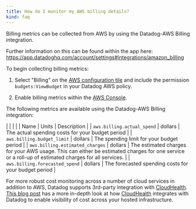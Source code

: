 ```yaml
---
title: How do I monitor my AWS billing details?
kind: faq
---
```


Billing metrics can be collected from AWS by using the Datadog-AWS Billing integration.

Further information on this can be found within the app here:
https://app.datadoghq.com/account/settings#integrations/amazon_billing

To begin collecting billing metrics:

1. Select "Billing" on the [AWS configuration tile][1] and include the permission `budgets:ViewBudget` in your Datadog AWS policy.

2. Enable billing metrics within the [AWS Console][2].

The following metrics are available using the Datadog-AWS Billing integration:

|                                 |         |                                                                                                                                                    |
| Name                            | Units   | Description                                                                                                                                        |
| `aws.billing.actual_spend`      | dollars | The actual spending costs for your budget period                                                                                                   |
| `aws.billing.budget_limit`      | dollars | The spending limit for your budget period                                                                                                          |
| `aws.billing.estimated_charges` | dollars | The estimated charges for your AWS usage. This can either be estimated charges for one service or a roll-up of estimated charges for all services. |
| `aws.billing.forecasted_spend`  | dollars | The forecasted spending costs for your budget period                                                                                               |

For more robust cost monitoring across a number of cloud services in addition to AWS, Datadog supports 3rd-party integration with [CloudHealth][3]. [This blog post][4] has a more in-depth look at how [CloudHealth][3] integrates with Datadog to enable visibility of cost across your hosted infrastructure.

[1]: /integrations/amazon_web_services
[2]: http://docs.aws.amazon.com/AmazonCloudWatch/latest/monitoring/monitor_estimated_charges_with_cloudwatch.html#turning_on_billing_metrics
[3]: https://www.cloudhealthtech.com/partners/technology-partners/datadog
[4]: https://www.datadoghq.com/blog/monitor-cloudhealth-assets-datadog/
